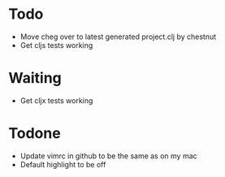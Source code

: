 # Todo
- Move cheg over to latest generated project.clj by chestnut
- Get cljs tests working

# Waiting
- Get cljx tests working

# Todone
- Update vimrc in github to be the same as on my mac
- Default highlight to be off


